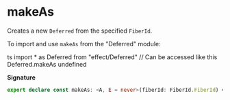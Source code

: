 # makeAs

Creates a new `Deferred` from the specified `FiberId`.

To import and use `makeAs` from the "Deferred" module:

ts
import \* as Deferred from "effect/Deferred"
// Can be accessed like this
Deferred.makeAs
undefined

**Signature**

```ts
export declare const makeAs: <A, E = never>(fiberId: FiberId.FiberId) => Effect.Effect<Deferred<A, E>>
```

